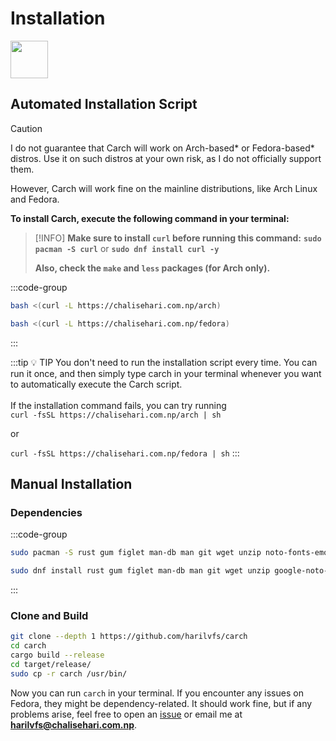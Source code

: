 # Installation
<img src="https://img.icons8.com/?size=80&id=v8LYQxpvZ4xX&format=png" width="60" />

## Automated Installation Script

> [!CAUTION]
> I do not guarantee that Carch will work on Arch-based* or Fedora-based* distros. Use it on such distros at your own risk, as I do not officially support them.
> 
> However, Carch will work fine on the mainline distributions, like Arch Linux and Fedora.

**To install Carch, execute the following command in your terminal:**

> [!INFO]
> **Make sure to install `curl` before running this command:** **`sudo pacman -S curl`** or **`sudo dnf install curl -y`**  
>
> **Also, check the `make` and `less` packages (for Arch only).**

:::code-group


```sh [<i class="devicon-archlinux-plain"></i> Arch]
bash <(curl -L https://chalisehari.com.np/arch)
```

```sh [<i class="devicon-fedora-plain"></i> Fedora]
bash <(curl -L https://chalisehari.com.np/fedora)
```
:::

:::tip :bulb: TIP
You don't need to run the installation script every time. You can run it once, and then simply type carch in your terminal whenever you want to automatically execute the Carch script.
<br><br>
If the installation command fails, you can try running
<br>
`curl -fsSL https://chalisehari.com.np/arch | sh`

or

`curl -fsSL https://chalisehari.com.np/fedora | sh`
:::

## Manual Installation

### Dependencies

:::code-group

```sh [<i class="devicon-archlinux-plain"></i> Arch]
sudo pacman -S rust gum figlet man-db man git wget unzip noto-fonts-emoji ttf-joypixels cur bash bash-completion ttf-nerd-fonts-symbols ttf-jetbrains-mono ttf-jetbrains-mono-nerd bat zsh fish
```

```sh [<i class="devicon-fedora-plain"></i> Fedora]
sudo dnf install rust gum figlet man-db man git wget unzip google-noto-color-emoji-fonts google-noto-emoji-fonts bat jetbrains-mono-fonts-all bash-completion-devel zsh fish curl bat
```
:::

### Clone and Build

```sh
git clone --depth 1 https://github.com/harilvfs/carch
cd carch
cargo build --release
cd target/release/
sudo cp -r carch /usr/bin/ 
```

Now you can run `carch` in your terminal. If you encounter any issues on Fedora, they might be dependency-related. It should work fine, but if any problems arise, feel free to open an [issue](https://github.com/harilvfs/carch/issues) or email me at **harilvfs@chalisehari.com.np**.
